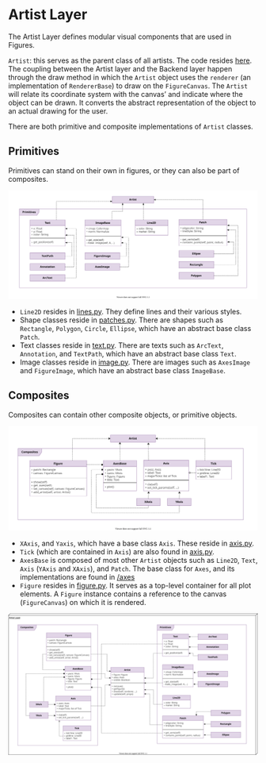 # Artist Layer

The Artist Layer defines modular visual components that are used in Figures.

`Artist`: this serves as the parent class of all artists. The code resides [here](https://github.com/matplotlib/matplotlib/blob/master/lib/matplotlib/artist.py). The coupling between the Artist layer and the Backend layer happen through the draw method in which the `Artist` object uses the `renderer` (an implementation of `RendererBase`) to draw on the `FigureCanvas`. The `Artist` will relate its coordinate system with the canvas’ and indicate where the object can be drawn. It converts the abstract representation of the object to an actual drawing for the user. 

There are both primitive and composite implementations of `Artist` classes.

## Primitives

Primitives can stand on their own in figures, or they can also be part of composites.

![Artist Layer UML - Primitives](./img/UML_Artist_Layer_Primitive.svg)

- `Line2D` resides in [lines.py](https://github.com/matplotlib/matplotlib/blob/master/lib/matplotlib/lines.py). They define lines and their various styles.
- Shape classes reside in [patches.py](https://github.com/matplotlib/matplotlib/blob/master/lib/matplotlib/patches.py). There are shapes such as `Rectangle`, `Polygon`, `Circle`, `Ellipse`, which have an abstract base class `Patch`.
- Text classes reside in [text.py](https://github.com/matplotlib/matplotlib/blob/master/lib/matplotlib/text.py). There are texts such as `ArcText`, `Annotation`, and `TextPath`, which have an abstract base class `Text`.
- Image classes reside in [image.py](https://github.com/matplotlib/matplotlib/blob/master/lib/matplotlib/image.py). There are images such as `AxesImage` and `FigureImage`, which have an abstract base class `ImageBase`.

## Composites

Composites can contain other composite objects, or primitive objects.

![Artist Layer UML - Composite](./img/UML_Artist_Layer_Composite.svg)

- `XAxis`, and `Yaxis`, which have a base class `Axis`. These reside in [axis.py](https://github.com/matplotlib/matplotlib/blob/master/lib/matplotlib/axis.py).
- `Tick` (which are contained in `Axis`) are also found in [axis.py](https://github.com/matplotlib/matplotlib/blob/master/lib/matplotlib/axis.py).
- `AxesBase` is composed of most other `Artist` objects such as `Line2D`, `Text`, `Axis` (`YAxis` and `XAxis`), and `Patch`. The base class for `Axes`, and its implementations are found in [/axes](https://github.com/matplotlib/matplotlib/blob/master/lib/matplotlib/axes)
- `Figure` resides in [figure.py](https://github.com/matplotlib/matplotlib/blob/master/lib/matplotlib/figure.py). It serves as a top-level container for all plot elements. A `Figure` instance contains a reference to the canvas (`FigureCanvas`) on which it is rendered.

![Artist Layer UML](./img/UML_Artist_Layer.svg)
